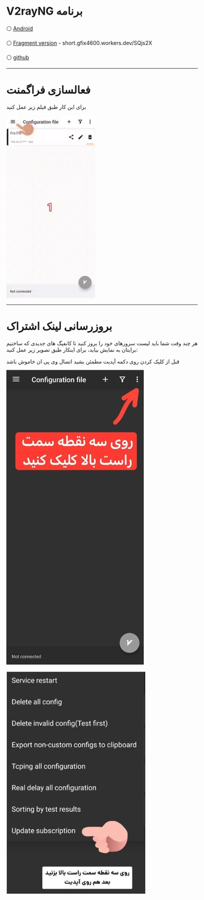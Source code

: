 <h1>V2rayNG برنامه</h1>

⚪    [Android](https://github.com/2dust/v2rayNG/releases/download/1.8.12/v2rayNG_1.8.12.apk) 

⚪ [ Fragment  version](https://github.com/2dust/v2rayNG/releases/download/1.8.17/v2rayNG_1.8.17.apk) - short.gfix4600.workers.dev/SQjs2X

⚪ [github](https://github.com/2dust/v2rayNG/releases) 

---

<h1>فعالسازی فراگمنت</h1>

 برای این کار طبق فیلم زیر عمل کنید 


![alt text](/image/fragmentv2ray.gif "Title")


---









<h1>بروزرسانی لینک اشتراک</h1>

 هر چند وقت شما باید لیست سرورهای خود را بروز کنید تا کانفیگ های جدیدی که ساختیم برایتان به نمایش بیاید، برای اینکار طبق تصویر زیر عمل کنید: 

 قبل از کلیک کردن روی دکمه آپدیت مطمئن بشید اتصال وی پی ان خاموش باشد

![alt text](/image/v2rayupdate1.jpg "Title")

![alt text](/image/v2rayupdate2.jpg "Title")


